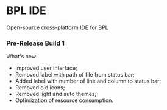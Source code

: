 # BPL IDE
Open-source cross-platform IDE for BPL

<h3>Pre-Release Build 1</h3>

What's new:
- Improved user interface;
- Removed label with path of file from status bar;
- Added label with number of line and column to status bar;
- Removed old icons;
- Removed light and auto themes;
- Optimization of resource consumption.
